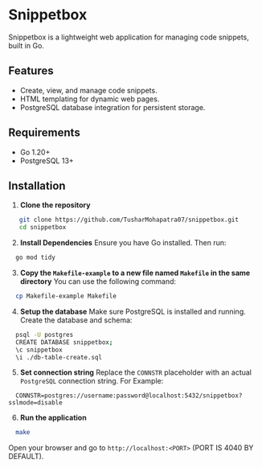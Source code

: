 # Snippetbox  

Snippetbox is a lightweight web application for managing code snippets, built in Go. <!-- It features user authentication, database integration, secure web practices, and demonstrates best practices for building modern web applications. -->

## Features  

- Create, view, and manage code snippets.
- HTML templating for dynamic web pages.
- PostgreSQL database integration for persistent storage.
<!---
- User authentication with session-based login.  
- Secure web development practices, including CSRF protection and input validation.  
- Modular code structure for scalability and maintainability.  
--->

<!--
## Project Structure  

The project follows a clean architecture with separate packages for handlers, models, and utilities.  
-->

## Requirements

- Go 1.20+
- PostgreSQL 13+

## Installation

1. **Clone the repository**
```bash
   git clone https://github.com/TusharMohapatra07/snippetbox.git
   cd snippetbox
```

2. **Install Dependencies**
   Ensure you have Go installed. Then run:
```bash
  go mod tidy
```

3. **Copy the `Makefile-example` to a new file named `Makefile` in the same directory**
  You can use the following command:
```bash
  cp Makefile-example Makefile
```

4. **Setup the database**
  Make sure PostgreSQL is installed and running. Create the database and schema:
```bash
  psql -U postgres
  CREATE DATABASE snippetbox;
  \c snippetbox
  \i ./db-table-create.sql
```

5. **Set connection string**
     Replace the `CONNSTR` placeholder with an actual `PostgreSQL` connection string. For Example:
```make
  CONNSTR=postgres://username:password@localhost:5432/snippetbox?sslmode=disable
```

6. **Run the application**
```bash
  make 
```
  Open your browser and go to `http://localhost:<PORT>` (PORT IS 4040 BY DEFAULT).

